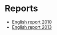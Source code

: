 #  Reports

* [English report 2010](./AT___INSPIRE_MR_Report_Austria_2010___EU_made_EN_Translation_final.DOC)
* [English report 2013](./AT-INSPIRE-Report-2013_ENV-2013-00430-00-00-EN-TRA-00.pdf)
